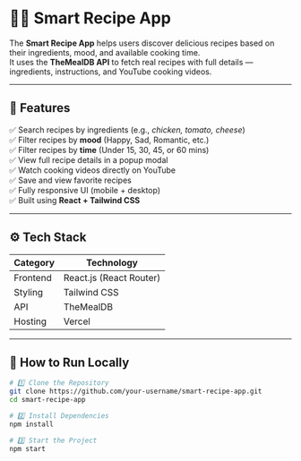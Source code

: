 # 🧑‍🍳 Smart Recipe App

The **Smart Recipe App** helps users discover delicious recipes based on their ingredients, mood, and available cooking time.  
It uses the **TheMealDB API** to fetch real recipes with full details — ingredients, instructions, and YouTube cooking videos.

---

## 🌟 Features

✅ Search recipes by ingredients (e.g., *chicken, tomato, cheese*)  
✅ Filter recipes by **mood** (Happy, Sad, Romantic, etc.)  
✅ Filter recipes by **time** (Under 15, 30, 45, or 60 mins)  
✅ View full recipe details in a popup modal  
✅ Watch cooking videos directly on YouTube  
✅ Save and view favorite recipes  
✅ Fully responsive UI (mobile + desktop)  
✅ Built using **React + Tailwind CSS**

---

## ⚙️ Tech Stack

| Category | Technology |
|-----------|-------------|
| Frontend  | React.js (React Router) |
| Styling   | Tailwind CSS |
| API       | TheMealDB |
| Hosting   | Vercel |

---

## 🚀 How to Run Locally

```bash
# 1️⃣ Clone the Repository
git clone https://github.com/your-username/smart-recipe-app.git
cd smart-recipe-app

# 2️⃣ Install Dependencies
npm install

# 3️⃣ Start the Project
npm start
